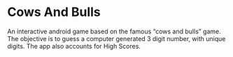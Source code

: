 Cows And Bulls
===

An interactive android game based on the famous “cows and bulls” game. The objective is to guess a computer generated 3 digit number, with unique digits. The app also accounts for High Scores.
